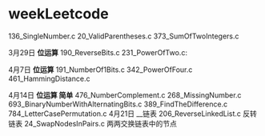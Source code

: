 # weekLeetcode
136_SingleNumber.c
20_ValidParentheses.c
373_SumOfTwoIntegers.c

3月29日 __位运算__
	190_ReverseBits.c
	231_PowerOfTwo.c:

4月7日  __位运算__
	191_NumberOf1Bits.c
	342_PowerOfFour.c
	461_HammingDistance.c

4月14日 __位运算 简单__
	476_NumberComplement.c
	268_MissingNumber.c
	693_BinaryNumberWithAlternatingBits.c
	389_FindTheDifference.c
	784_LetterCasePermutation.c
4月21日 __链表
	206_ReverseLinkedList.c 反转链表
	24_SwapNodesInPairs.c 两两交换链表中的节点
